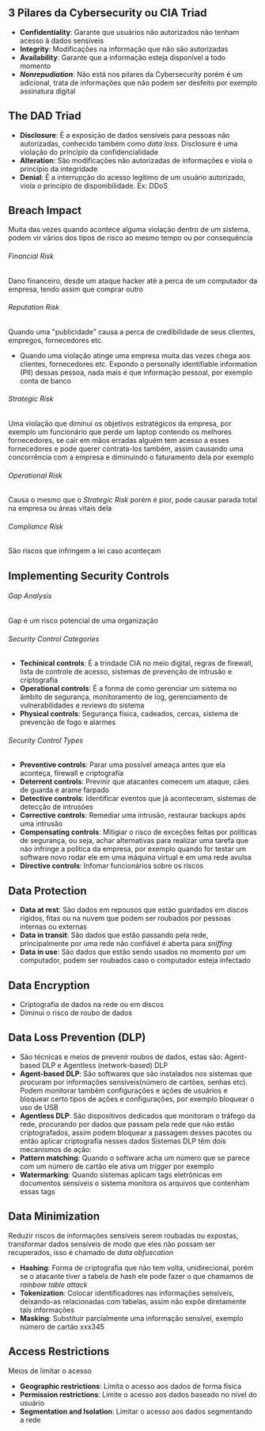 ## 3 Pilares da Cybersecurity ou CIA Triad
- **Confidentiality**: Garante que usuários não autorizados não tenham acesso à dados sensíveis
- **Integrity**: Modificações na informação que não são autorizadas
- **Availability**: Garante que a informação esteja disponível a todo momento
- ***Nonrepudiation***: Não está nos pilares da Cybersecurity porém é um adicional, trata de informações que não podem ser desfeito por exemplo assinatura digital
## The DAD Triad
- **Disclosure**: É a exposição de dados sensíveis para pessoas não autorizadas, conhecido também como *data loss*. Disclosure é uma violação do princípio da confidencialidade
- **Alteration**: São modificações não autorizadas de informações e viola o princípio da integridade
- **Denial**: É a interrupção do acesso legítimo de um usuário autorizado, viola o princípio de disponibilidade. Ex: DDoS
## Breach Impact
Muita das vezes quando acontece alguma violação dentro de um sistema, podem vir vários dos tipos de risco ao mesmo tempo ou por consequência
###### Financial Risk
Dano financeiro, desde um ataque hacker até a perca de um computador da empresa, tendo assim que comprar outro
###### Reputation Risk
Quando uma "publicidade" causa a perca de credibilidade de seus clientes, empregos, fornecedores etc.
- Quando uma violação atinge uma empresa muita das vezes chega aos clientes, fornecedores etc. Expondo o personally identifiable information (PII) dessas pessoa, nada mais é que informação pessoal, por exemplo conta de banco
###### Strategic Risk
Uma violação que diminui os objetivos estratégicos da empresa, por exemplo um funcionário que perde um laptop contendo os melhores fornecedores, se cair em mãos erradas alguém tem acesso a esses fornecedores e pode querer contrata-los também, assim causando uma concorrência com a empresa e diminuindo o faturamento dela por exemplo
###### Operational Risk
Causa o mesmo que o *Strategic Risk* porém é pior, pode causar parada total na empresa ou áreas vitais dela
###### Compliance Risk
São riscos que infringem a lei caso aconteçam
## Implementing Security Controls
###### Gap Analysis
Gap é um risco potencial de uma organização
###### Security Control Categories
- **Techinical controls**: É a trindade CIA no meio digital, regras de firewall, lista de controle de acesso, sistemas de prevenção de intrusão e criptografia
- **Operational controls**: É a forma de como gerenciar um sistema no âmbito de segurança, monitoramento de log, gerenciamento de vulnerabilidades e reviews do sistema
- **Physical controls**: Segurança física, cadeados, cercas, sistema de prevenção de fogo e alarmes
###### Security Control Types
- **Preventive controls**: Parar uma possível ameaça antes que ela aconteça, firewall e criptografia
- **Deterrent controls**: Previnir que atacantes comecem um ataque, cães de guarda e arame farpado
- **Detective controls**: Identificar eventos que já aconteceram, sistemas de detecção de intrusões
- **Corrective controls**: Remediar uma intrusão, restaurar backups após uma intrusão
- **Compensating controls**: Mitigiar o risco de exceções feitas por políticas de segurança, ou seja, achar alternativas para realizar uma tarefa que não infringe a política da empresa, por exemplo quando for testar um software novo rodar ele em uma máquina virtual e em uma rede avulsa
- **Directive controls**: Infomar funcionários sobre os riscos
## Data Protection
- **Data at rest**: São dados em repousos que estão guardados em discos rígidos, fitas ou na nuvem que podem ser roubados por pessoas internas ou externas
- **Data in transit**: São dados que estão passando pela rede, principalmente por uma rede não confiável é aberta para *sniffing*
- **Data in use**: São dados que estão sendo usados no momento por um computador, podem ser roubados caso o computador esteja infectado
## Data Encryption
- Criptografia de dados na rede ou em discos 
- Diminui o risco de roubo de dados
## Data Loss Prevention (DLP)
- São técnicas e meios de prevenir roubos de dados, estas são: Agent-based DLP e Agentless (network-based) DLP
- **Agent-based DLP**: São softwares que são instalados nos sistemas que procuram por informações sensíveis(número de cartões, senhas etc). Podem monitorar também configurações e ações de usuários e bloquear certo tipos de ações e configurações, por exemplo bloquear o uso de USB
- **Agentless DLP**: São dispositivos dedicados que monitoram o tráfego da rede, procurando por dados que passam pela rede que não estão criptografados, assim podem bloquear a passagem desses pacotes ou então aplicar criptografia nesses dados
Sistemas DLP têm dois mecanismos de ação:
- **Pattern matching**: Quando o software acha um número que se parece com um número de cartão ele ativa um *trigger* por exemplo
- **Watermarking**: Quando sistemas aplicam tags eletrônicas em documentos sensíveis o sistema monitora os arquivos que contenham essas tags
## Data Minimization
Reduzir riscos de informações sensíveis serem roubadas ou expostas, transformar dados sensíveis de modo que eles não possam ser recuperados, isso é chamado de *data obfuscation*
- **Hashing**: Forma de criptografia que não tem volta, unidirecional, porém se o atacante tiver a tabela de hash ele pode fazer o que chamamos de *rainbow table attack*
- **Tokenization**: Colocar identificadores nas informações sensíveis, deixando-as relacionadas com tabelas, assim não expõe diretamente tais informações
- **Masking**: Substituir parcialmente uma informação sensível, exemplo número de cartão xxx345
## Access Restrictions
Meios de limitar o acesso
- **Geographic restrictions**: Limita o acesso aos dados de forma física
- **Permission restrictions**: Limite o acesso aos dados baseado no nível do usuário
- **Segmentation and Isolation**: Limitar o acesso aos dados segmentando a rede
